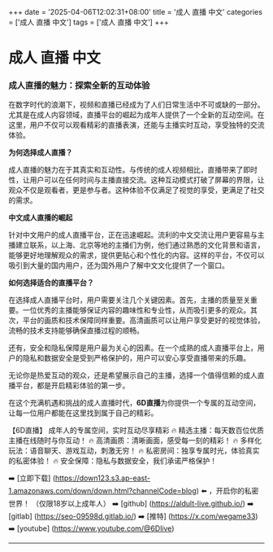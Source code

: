 +++
date = '2025-04-06T12:02:31+08:00'
title = '成人 直播 中文'
categories = ['成人 直播 中文']
tags = ['成人 直播 中文']
+++

# 成人 直播 中文

### 成人直播的魅力：探索全新的互动体验

在数字时代的浪潮下，视频和直播已经成为了人们日常生活中不可或缺的一部分。尤其是在成人内容领域，直播平台的崛起为成年人提供了一个全新的互动空间。在这里，用户不仅可以观看精彩的直播表演，还能与主播实时互动，享受独特的交流体验。

**为何选择成人直播？**

成人直播的魅力在于其真实和互动性。与传统的成人视频相比，直播带来了即时性，让用户可以在任何时间与主播直接交流。这种互动模式打破了屏幕的界限，让观众不仅是观看者，更是参与者。这种体验不仅满足了视觉的享受，更满足了社交的需求。

**中文成人直播的崛起**

针对中文用户的成人直播平台，正在迅速崛起。流利的中文交流让用户更容易与主播建立联系，以上海、北京等地的主播们为例，他们通过熟悉的文化背景和语言，能够更好地理解观众的需求，提供更贴心和个性化的内容。这样的平台，不仅可以吸引到大量的国内用户，还为国外用户了解中文文化提供了一个窗口。

**如何选择适合的直播平台？**

在选择成人直播平台时，用户需要关注几个关键因素。首先，主播的质量至关重要。一位优秀的主播能够保证内容的趣味性和专业性，从而吸引更多的观众。其次，平台的画质和技术保障同样重要。高清画质可以让用户享受更好的视觉体验，流畅的技术支持能够确保直播过程的顺畅。

还有，安全和隐私保障是用户最为关心的因素。在一个成熟的成人直播平台上，用户的隐私和数据安全是受到严格保护的，用户可以安心享受直播带来的乐趣。

无论你是热爱互动的观众，还是希望展示自己的主播，选择一个值得信赖的成人直播平台，都是开启精彩体验的第一步。

在这个充满机遇和挑战的成人直播时代，**6D直播**为你提供一个专属的互动空间，让每一位用户都能在这里找到属于自己的精彩。

【6D直播】
成年人的专属空间，实时互动尽享精彩
🔥 精选主播：每天数百位优质主播在线随时与你互动！
🔥 高清画质：清晰画面，感受每一刻的精彩！
🔥 多样化玩法：语音聊天、游戏互动，刺激无穷！
🔥 私密房间：独享专属时光，体验真实的私密体验！
🔥 安全保障：隐私与数据安全，我们承诺严格保护！

➡️ [立即下载] (https://down123.s3.ap-east-1.amazonaws.com/down/down.html?channelCode=blog) ⬅️ ，开启你的私密世界！
（仅限18岁以上成年人）
➡️ [github] (https://aldult-live.github.io/)
➡️ [gitlab] (https://seo-09598d.gitlab.io/)
➡️ [推特] (https://x.com/wegame33)
➡️ [youtube] (https://www.youtube.com/@6Dlive)

---
